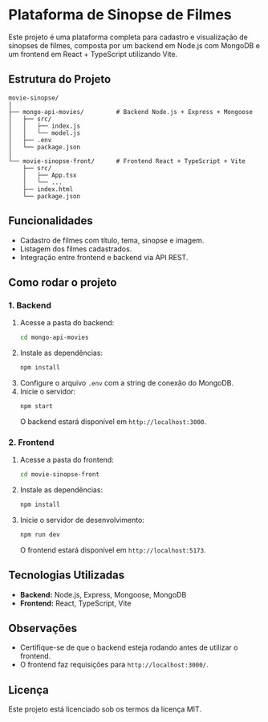 # Plataforma de Sinopse de Filmes

Este projeto é uma plataforma completa para cadastro e visualização de sinopses de filmes, composta por um backend em Node.js com MongoDB e um frontend em React + TypeScript utilizando Vite.

## Estrutura do Projeto

```
movie-sinopse/
│
├── mongo-api-movies/         # Backend Node.js + Express + Mongoose
│   ├── src/
│   │   ├── index.js
│   │   └── model.js
│   ├── .env
│   └── package.json
│
└── movie-sinopse-front/      # Frontend React + TypeScript + Vite
    ├── src/
    │   ├── App.tsx
    │   └── ...
    ├── index.html
    └── package.json
```

## Funcionalidades

- Cadastro de filmes com título, tema, sinopse e imagem.
- Listagem dos filmes cadastrados.
- Integração entre frontend e backend via API REST.

## Como rodar o projeto

### 1. Backend

1. Acesse a pasta do backend:
   ```sh
   cd mongo-api-movies
   ```
2. Instale as dependências:
   ```sh
   npm install
   ```
3. Configure o arquivo `.env` com a string de conexão do MongoDB.
4. Inicie o servidor:
   ```sh
   npm start
   ```
   O backend estará disponível em `http://localhost:3000`.

### 2. Frontend

1. Acesse a pasta do frontend:
   ```sh
   cd movie-sinopse-front
   ```
2. Instale as dependências:
   ```sh
   npm install
   ```
3. Inicie o servidor de desenvolvimento:
   ```sh
   npm run dev
   ```
   O frontend estará disponível em `http://localhost:5173`.

## Tecnologias Utilizadas

- **Backend:** Node.js, Express, Mongoose, MongoDB
- **Frontend:** React, TypeScript, Vite

## Observações

- Certifique-se de que o backend esteja rodando antes de utilizar o frontend.
- O frontend faz requisições para `http://localhost:3000/`.

## Licença

Este projeto está licenciado sob os termos da licença MIT.
